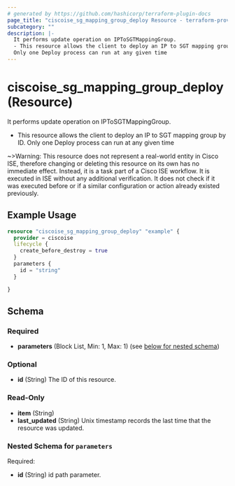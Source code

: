 ```yaml
---
# generated by https://github.com/hashicorp/terraform-plugin-docs
page_title: "ciscoise_sg_mapping_group_deploy Resource - terraform-provider-ciscoise"
subcategory: ""
description: |-
  It performs update operation on IPToSGTMappingGroup.
  - This resource allows the client to deploy an IP to SGT mapping group by ID.
  Only one Deploy process can run at any given time
---
```


# ciscoise_sg_mapping_group_deploy (Resource)

It performs update operation on IPToSGTMappingGroup.
- This resource allows the client to deploy an IP to SGT mapping group by ID.
Only one Deploy process can run at any given time

~>Warning: This resource does not represent a real-world entity in Cisco ISE, therefore changing or deleting this resource on its own has no immediate effect. Instead, it is a task part of a Cisco ISE workflow. It is executed in ISE without any additional verification. It does not check if it was executed before or if a similar configuration or action already existed previously.

## Example Usage

```terraform
resource "ciscoise_sg_mapping_group_deploy" "example" {
  provider = ciscoise
  lifecycle {
    create_before_destroy = true
  }
  parameters {
    id = "string"
  }

}
```

<!-- schema generated by tfplugindocs -->
## Schema

### Required

- **parameters** (Block List, Min: 1, Max: 1) (see [below for nested schema](#nestedblock--parameters))

### Optional

- **id** (String) The ID of this resource.

### Read-Only

- **item** (String)
- **last_updated** (String) Unix timestamp records the last time that the resource was updated.

<a id="nestedblock--parameters"></a>
### Nested Schema for `parameters`

Required:

- **id** (String) id path parameter.


